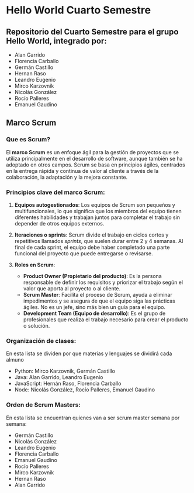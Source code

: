 # Hello World Cuarto Semestre
## Repositorio del Cuarto Semestre para el grupo Hello World, integrado por:
- Alan Garrido
- Florencia Carballo
- Germán Castillo
- Hernan Raso
- Leandro Eugenio
- Mirco Karzovnik
- Nicolás González
- Rocío Palleres
- Emanuel Gaudino

## Marco Scrum
### Que es Scrum?
El **marco Scrum** es un enfoque ágil para la gestión de proyectos que se utiliza principalmente en el desarrollo de software, aunque también se ha adoptado en otros campos. Scrum se basa en principios ágiles, centrados en la entrega rápida y continua de valor al cliente a través de la colaboración, la adaptación y la mejora constante.

### Principios clave del marco Scrum:

1. **Equipos autogestionados**: Los equipos de Scrum son pequeños y multifuncionales, lo que significa que los miembros del equipo tienen diferentes habilidades y trabajan juntos para completar el trabajo sin depender de otros equipos externos.

2. **Iteraciones o sprints**: Scrum divide el trabajo en ciclos cortos y repetitivos llamados *sprints*, que suelen durar entre 2 y 4 semanas. Al final de cada sprint, el equipo debe haber completado una parte funcional del proyecto que puede entregarse o revisarse.

3. **Roles en Scrum**:
   - **Product Owner (Propietario del producto)**: Es la persona responsable de definir los requisitos y priorizar el trabajo según el valor que aporta al proyecto o al cliente.
   - **Scrum Master**: Facilita el proceso de Scrum, ayuda a eliminar impedimentos y se asegura de que el equipo siga las prácticas ágiles. No es un jefe, sino más bien un guía para el equipo.
   - **Development Team (Equipo de desarrollo)**: Es el grupo de profesionales que realiza el trabajo necesario para crear el producto o solución.

### Organización de clases:
En esta lista se dividen por que materias y lenguajes se dividirá cada almuno
- Python: Mirco Karzovnik, Germán Castillo
- Java: Alan Garrido, Leandro Eugenio
- JavaScript: Hernán Raso, Florencia Carballo
- Node: Nicolás González, Rocío Palleres, Emanuel Gaudino

### Orden de Scrum Masters:
En esta lista se encuentran quienes van a ser scrum master semana por semana:
- Germán Castillo
- Nicolás González
- Leandro Eugenio
- Florencia Carballo
- Emanuel Gaudino
- Rocío Palleres
- Mirco Karzovnik
- Hernan Raso
- Alan Garrido
